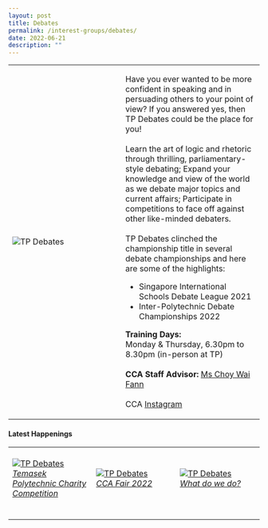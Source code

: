 ```yaml
---
layout: post
title: Debates
permalink: /interest-groups/debates/
date: 2022-06-21
description: ""
---
```

<div>
    <table>
        <tr>
            <td style="width:45%"><image src="/images/Interest Groups/TP Debates.png" style="display:block;margin-left:auto;margin-right:auto;" alt="TP Debates"></image></td>
            <td>
                <p>
                   Have you ever wanted to be more confident in speaking and in persuading others to your point of view? If you answered yes, then TP Debates could be the place for you!<br>
                    <br>
                    Learn the art of logic and rhetoric through thrilling, parliamentary-style debating; Expand your knowledge and view of the world as we debate major topics and current affairs; Participate in competitions to face off against other like-minded debaters.<br>
                    <br>
                    TP Debates clinched the championship title in several debate championships and here are some of the highlights:<br>
                </p>
                    <ul>
                        <li>Singapore International Schools Debate League 2021</li>
                        <li>Inter-Polytechnic Debate Championships 2022</li>
                    </ul>
                <p>
                    <b>Training Days:</b><br>
                    Monday & Thursday, 6.30pm to 8.30pm (in-person at TP)<br>
                    <br>
                    <b>CCA Staff Advisor:</b> <a href="mailto:waifann@tp.edu.sg">Ms Choy Wai Fann</a><br>
                    <br>
                    CCA <a href="https://www.instagram.com/tpdebates">Instagram</a>
                </p>
            </td>
        </tr>
    </table>
</div>

#### Latest Happenings

<div>
    <table>
        <tr>
            <td style="width:33%"><br>
                <a href="https://www.instagram.com/p/Cc_5_rQJBYI/">
                    <image src="/images/Interest Groups/DEBATES_Temasek Polytechnic Charity Competition.png" style="display:block;margin-left:auto;margin-right:auto;" alt="TP Debates">
                    <h6 style="margin-top:0%">Temasek Polytechnic Charity Competition</h6>
                    </image>
                </a>
            </td>
            <td style="width:33%"><br>
                <a href="https://www.instagram.com/p/Cc7q45HJClu/">
                    <image src="/images/Interest Groups/DEBATES_CCA Fair 2022.png" style="display:block;margin-left:auto;margin-right:auto;" alt="TP Debates">
                    <h6 style="margin-top:0%">CCA Fair 2022</h6>
                    </image>
                </a>
            </td>
            <td style="width:33%"><br>
                <a href="https://www.instagram.com/p/CczXlGxPS1d/">
                    <image src="/images/Interest Groups/DEBATES_What do we do.png" style="display:block;margin-left:auto;margin-right:auto;" alt="TP Debates">
                    <h6 style="margin-top:0%">What do we do?</h6>
                    </image>
                </a>
            </td>
        </tr>
    </table>
</div>